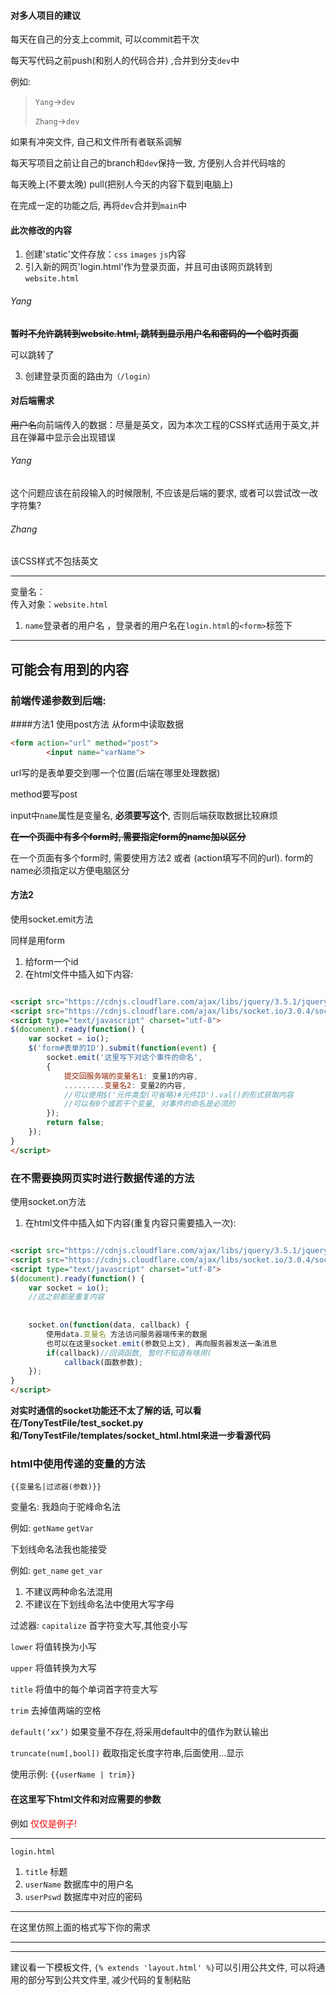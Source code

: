 #### 对多人项目的建议

每天在自己的分支上commit, 可以commit若干次

每天写代码之前push(和别人的代码合并)
,合并到分支`dev`中

例如:

> `Yang`->`dev`
> 
> `Zhang`->`dev`

如果有冲突文件, 自己和文件所有者联系调解

每天写项目之前让自己的branch和`dev`保持一致, 方便别人合并代码啥的

每天晚上(不要太晚) pull(把别人今天的内容下载到电脑上)


在完成一定的功能之后, 再将`dev`合并到`main`中







#### 此次修改的内容  

1. 创建'static'文件存放：`css` `images` `js`内容
2. 引入新的网页'login.html'作为登录页面，并且可由该网页跳转到`website.html`

###### Yang
~~**暂时不允许跳转到website.html, 跳转到显示用户名和密码的一个临时页面**~~

可以跳转了

3. 创建登录页面的路由为`（/login）`

#### 对后端需求  

~~用户名~~向前端传入的数据：尽量是英文，因为本次工程的CSS样式适用于英文,并且在弹幕中显示会出现错误

###### Yang
这个问题应该在前段输入的时候限制, 不应该是后端的要求, 或者可以尝试改一改字符集?
###### Zhang  
该CSS样式不包括英文

-----------------

变量名：  
传入对象：`website.html `

1. `name`登录者的用户名 ，登录者的用户名在`login.html`的`<form>`标签下




-----------------------

## 可能会有用到的内容

### 前端传递参数到后端:

####方法1
使用post方法 从form中读取数据
```html
<form action="url" method="post">
        <input name="varName">
```
url写的是表单要交到哪一个位置(后端在哪里处理数据)

method要写post

input中`name`属性是变量名, **必须要写这个**, 否则后端获取数据比较麻烦

~~**在一个页面中有多个form时, 需要指定form的name加以区分**~~

在一个页面有多个form时, 需要使用方法2 或者 (action填写不同的url). form的name必须指定以方便电脑区分

#### 方法2
使用socket.emit方法

同样是用form

1. 给form一个id
2. 在html文件中插入如下内容:
```html

<script src="https://cdnjs.cloudflare.com/ajax/libs/jquery/3.5.1/jquery.min.js" integrity="sha512-bLT0Qm9VnAYZDflyKcBaQ2gg0hSYNQrJ8RilYldYQ1FxQYoCLtUjuuRuZo+fjqhx/qtq/1itJ0C2ejDxltZVFg==" crossorigin="anonymous"></script>
<script src="https://cdnjs.cloudflare.com/ajax/libs/socket.io/3.0.4/socket.io.js" integrity="sha512-aMGMvNYu8Ue4G+fHa359jcPb1u+ytAF+P2SCb+PxrjCdO3n3ZTxJ30zuH39rimUggmTwmh2u7wvQsDTHESnmfQ==" crossorigin="anonymous"></script>
<script type="text/javascript" charset="utf-8">
$(document).ready(function() {
    var socket = io();
    $('form#表单的ID').submit(function(event) {
        socket.emit('这里写下对这个事件的命名', 
        {
            提交回服务端的变量名1: 变量1的内容,
            .........变量名2: 变量2的内容,
            //可以使用$('元件类型(可省略)#元件ID').val()的形式获取内容
            //可以有0个或若干个变量, 对事件的命名是必须的
        });
        return false;
    });
}
</script>

```
### 在不需要换网页实时进行数据传递的方法


使用socket.on方法

1. 在html文件中插入如下内容(重复内容只需要插入一次):
```html

<script src="https://cdnjs.cloudflare.com/ajax/libs/jquery/3.5.1/jquery.min.js" integrity="sha512-bLT0Qm9VnAYZDflyKcBaQ2gg0hSYNQrJ8RilYldYQ1FxQYoCLtUjuuRuZo+fjqhx/qtq/1itJ0C2ejDxltZVFg==" crossorigin="anonymous"></script>
<script src="https://cdnjs.cloudflare.com/ajax/libs/socket.io/3.0.4/socket.io.js" integrity="sha512-aMGMvNYu8Ue4G+fHa359jcPb1u+ytAF+P2SCb+PxrjCdO3n3ZTxJ30zuH39rimUggmTwmh2u7wvQsDTHESnmfQ==" crossorigin="anonymous"></script>
<script type="text/javascript" charset="utf-8">
$(document).ready(function() {
    var socket = io();
    //这之前都是重复内容
    
    
    socket.on(function(data, callback) {
        使用data.变量名 方法访问服务器端传来的数据
        也可以在这里socket.emit(参数见上文), 再向服务器发送一条消息
        if(callback)//回调函数, 暂时不知道有啥用(
            callback(函数参数);
    });
}
</script>

```
**对实时通信的socket功能还不太了解的话, 可以看在/TonyTestFile/test_socket.py和/TonyTestFile/templates/socket_html.html来进一步看源代码**


### html中使用传递的变量的方法

`{{变量名|过滤器(参数)}}`

变量名: 我趋向于驼峰命名法

例如: `getName` `getVar`

下划线命名法我也能接受

例如: `get_name` `get_var`

1. 不建议两种命名法混用
2. 不建议在下划线命名法中使用大写字母

过滤器:
`capitalize` 首字符变大写,其他变小写

`lower` 将值转换为小写

`upper` 将值转换为大写

`title` 将值中的每个单词首字符变大写

`trim` 去掉值两端的空格

`default(‘xx’)` 如果变量不存在,将采用default中的值作为默认输出

`truncate(num[,bool])` 截取指定长度字符串,后面使用…显示

使用示例: `{{userName | trim}}`

#### 在这里写下html文件和对应需要的参数
例如 <font color = red>仅仅是例子!</font>

-----
`login.html` 
1. `title` 标题
2. `userName` 数据库中的用户名
3. `userPswd` 数据库中对应的密码
--------
在这里仿照上面的格式写下你的需求

----------------
-------------
建议看一下模板文件, `{% extends 'layout.html' %}`可以引用公共文件, 可以将通用的部分写到公共文件里, 减少代码的复制粘贴
